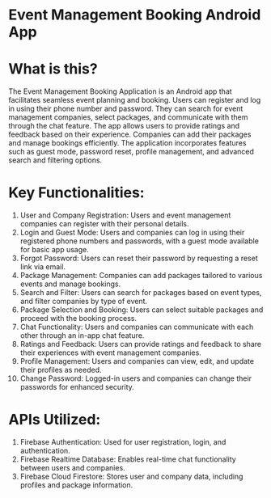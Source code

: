 # Event Management Booking Android App


# What is this?

The Event Management Booking Application is an Android app that facilitates seamless event planning and booking. Users can register and log in using their phone number and password. They can search for event management companies, select packages, and communicate with them through the chat feature. The app allows users to provide ratings and feedback based on their experience. Companies can add their packages and manage bookings efficiently. The application incorporates features such as guest mode, password reset, profile management, and advanced search and filtering options.

# Key Functionalities:

1. User and Company Registration: Users and event management companies can register with their personal details.
2. Login and Guest Mode: Users and companies can log in using their registered phone numbers and passwords, with a guest mode available for basic app usage.
3. Forgot Password: Users can reset their password by requesting a reset link via email.
4. Package Management: Companies can add packages tailored to various events and manage bookings.
5. Search and Filter: Users can search for packages based on event types, and filter companies by type of event.
6. Package Selection and Booking: Users can select suitable packages and proceed with the booking process.
7. Chat Functionality: Users and companies can communicate with each other through an in-app chat feature.
8. Ratings and Feedback: Users can provide ratings and feedback to share their experiences with event management companies.
9. Profile Management: Users and companies can view, edit, and update their profiles as needed.
10. Change Password: Logged-in users and companies can change their passwords for enhanced security.
# APIs Utilized:

1. Firebase Authentication: Used for user registration, login, and authentication.
2. Firebase Realtime Database: Enables real-time chat functionality between users and companies.
3. Firebase Cloud Firestore: Stores user and company data, including profiles and package information.

